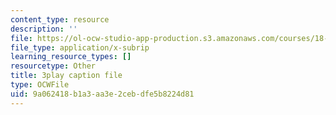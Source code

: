 ```yaml
---
content_type: resource
description: ''
file: https://ol-ocw-studio-app-production.s3.amazonaws.com/courses/18-03sc-differential-equations-fall-2011/9a062418b1a3aa3e2cebdfe5b8224d81_MdzfsfBNJIw.srt
file_type: application/x-subrip
learning_resource_types: []
resourcetype: Other
title: 3play caption file
type: OCWFile
uid: 9a062418-b1a3-aa3e-2ceb-dfe5b8224d81
---
```

